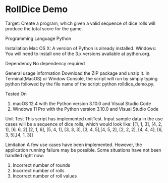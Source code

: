 # RollDice Demo
Target: Create a program, which given a valid sequence of dice rolls will produce the total score for the game.

Programming Language
Python

Installation
Mac OS X: A version of Python is already installed.
Windows: You will need to install one of the 3.x versions available at python.org.

Dependency
No dependency required

General usage information
Download the ZIP package and unzip it.
In Terminal(MacOS) or Window Console, the script will run by simply typing python followed by the file name of the script: 
python rolldice_demo.py.

Tested On
 1. macOS 12.4 with the Python version 3.10.0 and Visual Studio Code
 2. Windows 11 Pro with the Python version 3.10.0 and Visual Studio Code
 
Unit Test
This script has implemented unitTest.
Input sample data in the use cases will be a sequence of dice rolls, which would look like:
[[1, 1, 3], [4, 2, 1], [6, 6, 2],[2, 1, 6], [5, 4, 1], [3, 3, 3], [3, 4, 5],[4, 5, 2], [2, 2, 2], [4, 4, 4], [6, 3, 5],[4, 1, 3]]


Limitation
A few use cases have been implemented. However, the application running failure may be possible.
Some situations have not been handled right now:
1. Incorrect number of rounds
2. Incorrect number of rolls
3. Incorrect number of roll values
